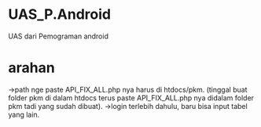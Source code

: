 # UAS_P.Android
UAS dari Pemograman android

# arahan 
->path nge paste API_FIX_ALL.php nya harus di htdocs/pkm. (tinggal buat folder pkm di dalam htdocs terus paste API_FIX_ALL.php nya didalam folder pkm tadi yang sudah dibuat). </n>
->login terlebih dahulu, baru bisa input tabel yang lain.
